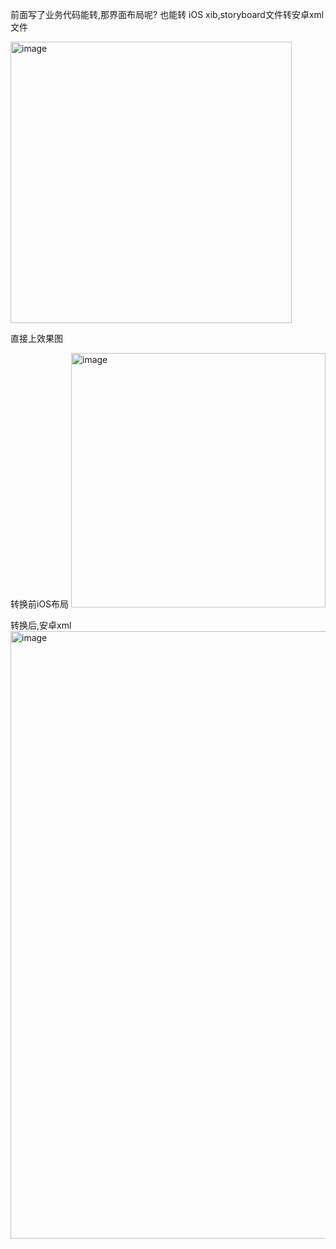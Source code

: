 
前面写了业务代码能转,那界面布局呢?
也能转 iOS xib,storyboard文件转安卓xml文件

<img width="450" alt="image" src="https://user-images.githubusercontent.com/20348189/172060951-3a7c271d-ea97-40ca-9e8b-903c4fc81c2a.png">

直接上效果图

转换前iOS布局
<img width="407" alt="image" src="https://user-images.githubusercontent.com/20348189/172061005-7b049cce-ee3c-49a9-b9d8-b5e81c3dd999.png">

转换后,安卓xml
<img width="972" alt="image" src="https://user-images.githubusercontent.com/20348189/172061062-a2a76d88-6713-4dc1-bad0-fc78e6559207.png">
